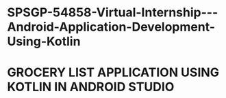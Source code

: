 # SPSGP-54858-Virtual-Internship---Android-Application-Development-Using-Kotlin
# **GROCERY LIST APPLICATION USING KOTLIN IN ANDROID STUDIO**

